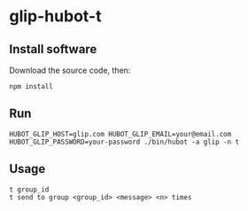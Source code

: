 # glip-hubot-t


## Install software

Download the source code, then:

```
npm install
```


## Run

```
HUBOT_GLIP_HOST=glip.com HUBOT_GLIP_EMAIL=your@email.com HUBOT_GLIP_PASSWORD=your-password ./bin/hubot -a glip -n t
```


## Usage

```
t group_id
t send to group <group_id> <message> <n> times
```
